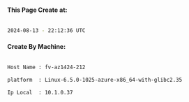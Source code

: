 
   
#### This Page Create at:

```bash

2024-08-13 - 22:12:36 UTC

```

#### Create By Machine:

```bash

Host Name : fv-az1424-212

platform  : Linux-6.5.0-1025-azure-x86_64-with-glibc2.35

Ip Local  : 10.1.0.37

```

